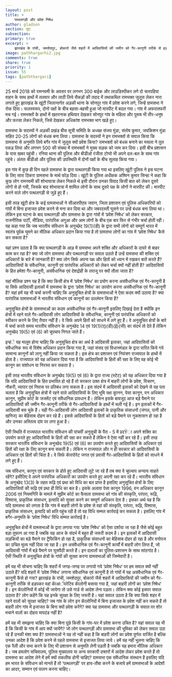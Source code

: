 ```yaml
---
layout: post
title: >
    पत्थलगड़ी और प्रवेश निषेध
author: gladson
section: मुद्दा
subsection:
primary: true
excerpt: >
    झारखंड के रांची, जमशेदपुर, बोकारो जैसे शहरों में आदिवासियों की जमीन को गैर-कानूनी तरीके से हड़पकर वहां काॅआॅपरेटिव काॅलोनी बसाया गया है, जहां बाहरी लोगों का ‘प्रवेश निषेध’ है। इन काॅलोनियों में कोई भी जायेगा तो उसे गार्ड से आदेश लेना पड़ता। लेकिन क्या कोई इसपर सवाल उठाता है? लोग कहेंगे कि यह इनके सुरक्षा के लिए जरूरी है। यहां सवाल उठता है कि क्या सिर्फ शहर में रहने वालों को सुरक्षा चाहिए?
image: pathhargarhi2.jpg
comments: true
share: true
priority: 1
issue: 55
tags: [paththargari]
---
```


25 मार्च 2018 को रामनवमी के अवसर पर लगभग 300 बाईक और लाउडिस्पीकर लगे दो चारपहिया वाहन के साथ हाथों में तलवार और लाठी लिये सैकड़ों की तदाद में तथाकथित रामभक्त जुलूस लेकर नारा लगाते हुए झारखंड के खूंटी जिलान्तर्गत अड़की थाना के सोनपुर गांव में प्रवेश करने लगे, जिन्हें ग्रामसभा ने रोक दिया। फलस्वरूप, दोनो पक्षों के बीच बहसा-बहसी हुआ जो मारपीट में बदल गया। गांव में अफरातफरी मच गई। रामभक्तों के हाथों में खतरनाक हथियार देखकर सोनपुर गांव के महिला और पुरूष भी तीर-धनुष और फरसा लेकर निकले, जिसे देखकर अधिकांश रामभक्त भाग खड़े हुए।

ग्रामसभा के सदस्यों ने अड़की प्रखंड बीस सूत्री समिति के अध्यक्ष संजय मुंडा, संतोष कुमार, जयकिशन मुंडा सहित 20-25 लोगों को बंधक बना लिया। ग्रामसभा के सदस्यों ने इन रामभक्तों से सवाल किया कि ग्रामसभा से अनुमति लिये बगैर गांव में जुलूस क्यों प्रवेश किया? रामभक्तों को बंधक बनाने का मसला ने तुल पकड़ लिया और लगभग 500 की संख्या में रामभक्तों ने मुख्य सड़क को जाम कर दिया। इसी बीच प्रशासन के पास खबर पहुंची। रनिया थाना की पुलिस और बीडीओ रंजीता टोप्पो भी अपने दल-बल के साथ गांव पहुंचे। अंततः बीडीओ और पुलिस की उपस्थिति में दोनों पक्षों के बीच सुलाह किया गया।

इस गांव में कुछ ही दिन पहले ग्रामसभा के द्वारा पत्थलगड़ी किया गया था इसलिए खूंटी पुलिस ने इस घटना के लिए सारा ठिकरा ग्रामसभा के माथे फोड़ दिया। खूंटी के पुलिस अधीक्षक अश्विन कुमार सिन्हा ने कहा कि कुछ लोग रामनवमी की शोभायात्रा लेकर निकले थे इसी दौरान उनका विवाद किसी बात को लेकर दूसरे लोगों से हो गयी, जिसके बाद शोभायात्रा में शामिल लोगों के साथ दूसरे पक्ष के लोगों ने मारपीट की। मारपीट करने वाले लोग पत्थलगड़ी से जुडे़ हुए हैं।

इसी तरह खूंटी क्षेत्र के कई ग्रामसभाओं ने सीआरपीएफ जवान, जिला प्रशासन एवं पुलिस अधिकारियों को गांवों में बिना इजाजत प्रवेश करने से मना कर दिया था और जबरदस्ती घुसने पर उन्हें बंधक बना लिया था। लेकिन इस घटना के बाद पत्थलगड़ी और ग्रामसभा के द्वारा गांवों में ‘प्रवेश निषेध’ को लेकर सरकार, राजनीतिक पार्टी, मीडिया, पारंपरिक अगुआ और आम लोगों के बीच एक बार फिर से गंभीर चर्चा होती रही। यह कहा गया कि जब भारतीय संविधान के अनुच्छेद 19(1)(डी) के द्वारा सभी लोगों को सम्पूर्ण भारत में स्वतंत्र पूर्वक घुमने का मौलिक अधिकार प्रदान किया गया है तो ग्रामसभा लोगों का गांव में ‘प्रवेश निषेध’ कैसे कर सकता है?

यहां प्रश्न उठता है कि क्या पत्थलगड़ी के आड़ में ग्रामसभा अपने शक्ति और अधिकारों के दायरे से बाहर काम कर रहा है? क्या जो लोग ग्रामसभा और पत्थलगड़ी पर सवाल उठाते हैं उन्हें ग्रामसभा की शक्ति एवं अधिकारों के बारे में जानकारी है? क्या लोग सिर्फ अपना पक्ष और हितों को ध्यान में रखकर बातें करते हैं? आदिवासियों के संवैधानिक, कानूनी एवं पारंपरिक अधिकारों को लेकर चर्चा क्यों नहीं होती है? आदिवासियों के हित हमेशा गैर-कानूनी, असंवैधानिक एवं देशद्रोही के तराजू पर क्यों तौला जाता है?

यहां मौलिक प्रश्न यह है कि क्या किसी क्षेत्र में ‘प्रवेश निषेध’ का प्रयोग करना असंवैधानिक एवं गैर-कानूनी है या सिर्फ आदिवासी इलाकों में ग्रामसभा के द्वारा ‘प्रवेश निषेध’ का उपयोग करना असंवैधानिक एवं गैर-कानूनी है? यहां हमें यह भी चर्चा करनी चाहिए कि अनुसूचित क्षेत्रों के ग्रामसभाओं ने ऐसा कदम क्यों उठाया है? क्या पारंपरिक ग्रामसभाओं ने भारतीय संविधान एवं कानूनों का उल्लंघन किया है?

अनुसूचित क्षेत्रों के ग्रामसभाओं का कदम असंवैधानिक एवं गैर-कानूनी इसलिए दिखाई देता है क्योंकि इन क्षेत्रों में रहने वाले गैर-आदिवासी लोग आदिवासियों के संवैधानिक, कानूनी एवं पारंपरिक अधिकारों को स्वीकार करने के लिए तैयार नहीं हैं। वे सिर्फ अपने हितों को साधने में लगे हुए हैं। वे अनुसूचित क्षेत्रों के बारे में चर्चा करते समय भारतीय संविधान के अनुच्छेद 14 एवं 19(1)(ए)(डी)(ई)(जी) का संदर्भ तो देते हैं लेकिन अनुच्छेद 19(5) एवं (6) को चुपचाप निगल जाते हैं।

इन्हंे यह मालूम होना चाहिए कि अनुसूचित क्षेत्र का अर्थ है आदिवासी इलाका, जहां आदिवासियों को संवैधानिक रूप से विशेष अधिकार प्रदान किया गया है, जहां संसद एवं विधानमंडल के द्वारा पारित किये गये सामान्य कानूनों को लागू नहीं किया जा सकता है। इस क्षेत्र का प्रशासन एवं नियंत्रण राज्यपाल के हाथों में होता है। राज्यपाल को यह अधिकार दिया गया है कि आदिवासियों के हितों की रक्षा के लिए वह कोई भी कानून का संशोधन या निरस्त कर सकता है।

इसी तरह भारतीय संविधान के अनुच्छेद 19(5) एवं (6) के द्वारा राज्य (स्टेट) को यह अधिकार दिया गया है कि यदि आदिवासियों के हित प्रभावित हो रहे हैं तो सरकार उक्त क्षेत्र में बाहरी लोगों के प्रवेश, विचरण, नौकरी, व्यापार एवं निवास पर प्रतिबंध लगा सकता है। इस संदर्भ में आदिवासी इलाकों को देखने से यह पता चलता है कि अनुसूचित क्षेत्रों में रहने वाले आदिवासियों के लिए भूमि रक्षा काूनन, पेसा कानून, वन अधिकार कानून, सुप्रीम कोर्ट के जजमेंट एवं संवैधानिक प्रावधान हैं। लेकिन इसके बावजूद आज बड़े पैमाने पर आदिवासियों की जमीन गैर-कानूनी तरीके से गैर-आदिवासियों के हाथों में चली गई है। इन इलाकों में गैर-आदिवासी बस चुके हैं। यही गैर-आदिवासी लोग आदिवासी इलाकों के प्राकृतिक संसाधनों (जंगल, पानी और खनिज) का बेहिसाब दोहन कर रहे हैं। इससे आदिवासियों के हितों को बड़े पैमाने पर नुकशासन हो रहा है और उनका अस्तित्व दांव पर लगा हुआ है।

ऐसी स्थिति में राज्यपाल भारतीय संविधान की पांचवीं अनुसूची के पैरा - 5 में प्रदŸा अपने शक्ति का उपयोग करते हुए आदिवासियों के हितों की रक्षा कर सकते हैं लेकिन वे ऐसा नहीं कर रहे हैं। इसी तरह सरकार भारतीय संविधान के अनुच्छेद 19(5) एवं (6) का उपयोग करते हुए आदिवासियों के अधिकार एवं हितों की रक्षा के लिए कानून बना सकती है। लेकिन न राज्यपाल और न ही सरकार को आदिवासियों के अधिकार एवं हितों की चिंता है। वे सिर्फ काॅरपोरेट जगत एवं प्रवासी गैर-आदिवासियों के हितों को साधने में लगे हुए हैं।

जब संविधान, कानून एवं सरकार के होते हुए आदिवासी लूटे जा रहे हैं तब क्या वे चुपचाप अन्याय साहते रहेंगे? इसीलिए वे अपने पारंपरिक अधिकारों का उपयोग करते हुए अपनी रक्षा कर रहे हैं। भारतीय संविधान के अनुच्छेद 13(3) के तहत रूढ़ि एवं प्रथा को विधि का बल प्राप्त है इसलिए अनुसूचित क्षेत्रों के लिए आदिवासियों की रूढ़ि एवं प्रथा ही विधि का बल है। इसके अलावा पेसा कानून 1996, वन अधिकार कानून 2006 एवं नियमगिरि के मामले में सुप्रीम कोर्ट का फैसला ग्रामसभा को गांव की संस्कृति, परंपरा, रूढ़ि, विश्वास, प्राकृतिक संसाधन, इत्यादि को सुरक्षा करने का सम्पूर्ण अधिकार देता है। इसका अर्थ यह है कि यदि ग्रामसभा को लगता है कि गांव में बाहरी लोगों के प्रवेश से वहां की संस्कृति, परंपरा, रूढ़ि, विश्वास, प्राकृतिक संसाधन, इत्यादि को क्षति पहुंच रही है तो वह विधि सम्मत कार्रवाई कर सकता है। इसलिए गांव में बगैर-अनुमति के ‘प्रवेश निषेध’ विधि सम्मत कार्रवाई है।

अनुसूचित क्षेत्रों में ग्रामसभाओं के द्वारा लगाया गया ‘प्रवेश निषेध’ को ऐसा दर्शाया जा रहा है जैसे कोई बहुत बड़ा तुफान आ गया है जबकि यह आज के संदर्भ में बहुत ही जरूरी कदम है। इन इलाकों में आदिवासी लड़कियों का बड़े पैमाने पर ट्रैफिकिंग हो रहा है, प्राकृतिक संसाधनों का बेहिसाब दोहर हो रहा है और वनोपज का उचित मूल्य नहीं दिया जा रहा है। इन असंवैधानिक एवं गैर-कानूनी कार्यों में बाहरी लोग  लिप्त हैं, जो आदिवासी गांवों में बड़े पैमाने पर घुसपैठी करते हैं। इन दलालों का पुलिस-प्रशासन के साथ सांठगांठ है। ऐसी स्थिति में अनुसूचित क्षेत्रों के गांवों की सुरक्षा करना ग्रामसभाओं की जिम्मेवारी है।

हमें यह भी सोचना चाहिए कि शहरों में जगह-जगह पर लगायो गये ‘प्रवेश निषेध’ पर हम सवाल क्यों नहीं उठाते हैं? यदि शहरों में ‘प्रवेश निषेध’ लगाना संवैधानिक एवं कानूनी है तो गांवों में यह असंवैधानिक एवं गैर-कानूनी कैसे हो गया? झारखंड के रांची, जमशेदपुर, बोकारो जैसे शहरों में आदिवासियों की जमीन को गैर-कानूनी तरीके से हड़पकर वहां काॅआॅपरेटिव काॅलोनी बसाया गया है, जहां बाहरी लोगों का ‘प्रवेश निषेध’ है। इन काॅलोनियों में कोई भी जायेगा तो उसे गार्ड से आदेश लेना पड़ता। लेकिन क्या कोई इसपर सवाल उठाता है? लोग कहेंगे कि यह इनके सुरक्षा के लिए जरूरी है। यहां सवाल उठता है कि क्या सिर्फ शहर में रहने वालों को सुरक्षा चाहिए? जब गांव के लोग इन काॅलोनियों में बिना इजाजत के प्रवेश नहीं कर सकते हैं तो बाहरी लोग गांव में इजाजत के बिना क्यों प्रवेश करेंगे? क्या यह ग्रामसभा और पत्थलगड़ी के सवाल पर शोर मचाने वालों का दोहरा मापदंड नहीं है?

हमें यह भी समझना चाहिए कि क्या बिना पूछे किसी के गांव-घर में प्रवेश करना उचित है? यहां सवाल यह भी है कि किसी के गांव में आप क्यों जायेंगे? जो लोग पत्थलगड़ी और ग्रामसभा की भूमिका को लेकर सवाल उठा रहे हैं उनकी मंशा क्या है? ग्रामसभाओं ने यह तो नहीं कहा है कि बाहरी लोगों का प्रवेश पूर्णतः वार्जित है बल्कि उनका आदेश है कि प्रवेश करने से पहले ग्रामसभा से इजाजत लिया जाये। हमें यह नहीं भूलना चाहिए कि एक रैली और सभा करने के लिए भी प्रशासन से अनुमति लेनी पड़ती है जबकि यह हमारा मौलिक अधिकार है। जब हमलोग सचिवालय, पुलिस मुख्यालय या अन्य सरकारी दफ्तरों में आदेश लेकर प्रवेश करते हैं तो ग्रामसभा का आदेश लेने में हमें क्यों तकलीफ होनी चाहिए? ग्रामसभा एक संवैधानिक संस्थान है इसलिए यदि हम भारत के संविधान को मानते हैं तो ‘पत्थलगड़ी’ पर हाय-तौबा करने के बजाये हमें ग्रामसभाओं के आदेशों का आदर, सम्मान एवं पालन करना चाहिए।